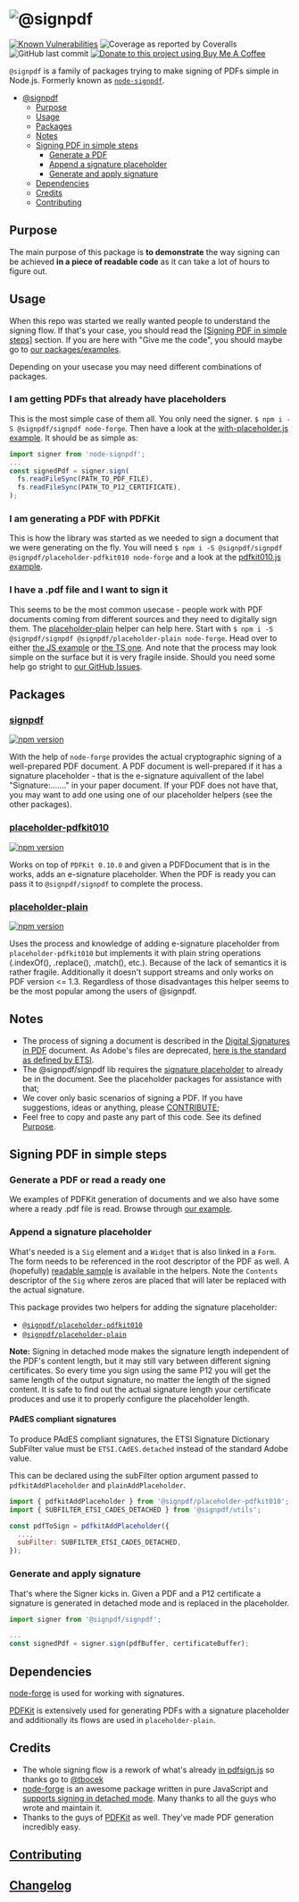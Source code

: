 # ![@signpdf](https://raw.githubusercontent.com/vbuch/node-signpdf/master/resources/logo-horizontal.svg?sanitize=true)

[![Known Vulnerabilities](https://snyk.io/test/npm/node-signpdf/badge.svg)](https://snyk.io/test/npm/node-signpdf)
![Coverage as reported by Coveralls](https://img.shields.io/coverallsCoverage/github/vbuch/node-signpdf)
![GitHub last commit](https://img.shields.io/github/last-commit/vbuch/node-signpdf?color=red)
[![Donate to this project using Buy Me A Coffee](https://img.shields.io/badge/buy%20me%20a%20coffee-donate-yellow.svg)](https://buymeacoffee.com/vbuch)

`@signpdf` is a family of packages trying to make signing of PDFs simple in Node.js. Formerly known as [`node-signpdf`](https://www.npmjs.com/package/node-signpdf).

* [@signpdf](#signpdf)
  * [Purpose](#purpose)
  * [Usage](#usage)
  * [Packages](#packages)
  * [Notes](#notes)
  * [Signing PDF in simple steps](#signing-pdf-in-simple-steps)
    * [Generate a PDF](#generate-a-pdf)
    * [Append a signature placeholder](#append-a-signature-placeholder)
    * [Generate and apply signature](#generate-and-apply-signature)
  * [Dependencies](#dependencies)
  * [Credits](#credits)
  * [Contributing](#contributing)

## Purpose

The main purpose of this package is **to demonstrate** the way signing can be achieved **in a piece of readable code** as it can take a lot of hours to figure out.

## Usage

When this repo was started we really wanted people to understand the signing flow. If that's your case, you should read the [[Signing PDF in simple steps]](#signing-pdf-in-simple-steps) section. If you are here with "Give me the code", you should maybe go to [our packages/examples](/packages/examples).

Depending on your usecase you may need different combinations of packages.

### I am getting PDFs that already have placeholders

This is the most simple case of them all. You only need the signer. `$ npm i -S @signpdf/signpdf node-forge`. Then have a look at the [with-placeholder.js example](/packages/examples/with-placeholder.js). It should be as simple as:

```javascript
import signer from 'node-signpdf';
...
const signedPdf = signer.sign(
  fs.readFileSync(PATH_TO_PDF_FILE),
  fs.readFileSync(PATH_TO_P12_CERTIFICATE),
);
```

### I am generating a PDF with PDFKit

This is how the library was started as we needed to sign a document that we were generating on the fly. You will need `$ npm i -S @signpdf/signpdf @signpdf/placeholder-pdfkit010 node-forge` and a look at the [pdfkit010.js example](/packages/examples/pdfkit010.js).

### I have a .pdf file and I want to sign it

This seems to be the most common usecase - people work with PDF documents coming from different sources and they need to digitally sign them. The [placeholder-plain](#placeholder-plain) helper can help here. Start with `$ npm i -S @signpdf/signpdf @signpdf/placeholder-plain node-forge`. Head over to either [the JS example](/packages/examples/javascript.js) or [the TS one](/packages/examples/typescript.ts). And note that the process may look simple on the surface but it is very fragile inside. Should you need some help go stright to [our GitHub Issues](https://github.com/vbuch/node-signpdf/issues?q=is%3Aissue).
  
## Packages

### [signpdf](/packages/signpdf)

[![npm version](https://badge.fury.io/js/@signpdf%2Fsignpdf.svg)](https://badge.fury.io/js/@signpdf%2Fsignpdf)

With the help of `node-forge` provides the actual cryptographic signing of a well-prepared PDF document. A PDF document is well-prepared if it has a signature placeholder - that is the e-signature aquivallent of the label "Signature:......." in your paper document. If your PDF does not have that, you may want to add one using one of our placeholder helpers (see the other packages).

### [placeholder-pdfkit010](/packages/placeholder-pdfkit010)

[![npm version](https://badge.fury.io/js/@signpdf%2Fplaceholder-pdfkit010.svg)](https://badge.fury.io/js/@signpdf%2Fplaceholder-pdfkit010)

Works on top of `PDFKit 0.10.0` and given a PDFDocument that is in the works, adds an e-signature placeholder. When the PDF is ready you can pass it to `@signpdf/signpdf` to complete the process.

### [placeholder-plain](/packages/placeholder-plain)

[![npm version](https://badge.fury.io/js/@signpdf%2Fplaceholder-plain.svg)](https://badge.fury.io/js/@signpdf%2Fplaceholder-plain)

Uses the process and knowledge of adding e-signature placeholder from `placeholder-pdfkit010` but implements it with plain string operations (.indexOf(), .replace(), .match(), etc.). Because of the lack of semantics it is rather fragile. Additionally it doesn't support streams and only works on PDF version <= 1.3. Regardless of those disadvantages this helper seems to be the most popular among the users of @signpdf.

## Notes

* The process of signing a document is described in the [Digital Signatures in PDF](https://www.adobe.com/devnet-docs/etk_deprecated/tools/DigSig/Acrobat_DigitalSignatures_in_PDF.pdf) document. As Adobe's files are deprecated, [here is the standard as defined by ETSI](<https://ec.europa.eu/digital-building-blocks/wikis/display/DIGITAL/Standards+and+specifications#Standardsandspecifications-PAdES(PDFAdvancedElectronicSignature)BaselineProfile>).
* The @signpdf/signpdf lib requires the [signature placeholder](#append-a-signature-placeholder) to already be in the document. See the placeholder packages for assistance with that;
* We cover only basic scenarios of signing a PDF. If you have suggestions, ideas or anything, please [CONTRIBUTE](#contributing);
* Feel free to copy and paste any part of this code. See its defined [Purpose](#purpose).

## Signing PDF in simple steps

### Generate a PDF or read a ready one

We examples of PDFKit generation of documents and we also have some where a ready .pdf file is read. Browse through [our example](/packages/examples).

### Append a signature placeholder

What's needed is a `Sig` element and a `Widget` that is also linked in a `Form`. The form needs to be referenced in the root descriptor of the PDF as well. A (hopefully) [readable sample](/packages/placeholder-pdfkit010/src/pdfkitAddPlaceholder.js) is available in the helpers. Note the `Contents` descriptor of the `Sig` where zeros are placed that will later be replaced with the actual signature.

This package provides two helpers for adding the signature placeholder:

* [`@signpdf/placeholder-pdfkit010`](#placeholder-pdfkit010)
* [`@signpdf/placeholder-plain`](#placeholder-plain)

**Note:** Signing in detached mode makes the signature length independent of the PDF's content length, but it may still vary between different signing certificates. So every time you sign using the same P12 you will get the same length of the output signature, no matter the length of the signed content. It is safe to find out the actual signature length your certificate produces and use it to properly configure the placeholder length.

#### PAdES compliant signatures

To produce PAdES compliant signatures, the ETSI Signature Dictionary SubFilter value must be `ETSI.CAdES.detached` instead of the standard Adobe value.

This can be declared using the subFilter option argument passed to `pdfkitAddPlaceholder` and `plainAddPlaceholder`.

```js
import { pdfkitAddPlaceholder } from '@signpdf/placeholder-pdfkit010';
import { SUBFILTER_ETSI_CADES_DETACHED } from '@signpdf/utils';

const pdfToSign = pdfkitAddPlaceholder({
  ...,
  subFilter: SUBFILTER_ETSI_CADES_DETACHED,
});
```

### Generate and apply signature

That's where the Signer kicks in. Given a PDF and a P12 certificate a signature is generated in detached mode and is replaced in the placeholder.

```js
import signer from '@signpdf/signpdf';

...
const signedPdf = signer.sign(pdfBuffer, certificateBuffer);
```

## Dependencies

[node-forge](https://github.com/digitalbazaar/forge) is used for working with signatures.

[PDFKit](https://github.com/foliojs/pdfkit) is extensively used for generating PDFs with a signature placeholder and additionally its flows are used in `placeholder-plain`.

## Credits

* The whole signing flow is a rework of what's already [in pdfsign.js](https://github.com/Communication-Systems-Group/pdfsign.js/blob/master/src/js/main.js#L594) so thanks go to [@tbocek](https://github.com/tbocek)
* [node-forge](https://github.com/digitalbazaar/forge) is an awesome package written in pure JavaScript and [supports signing in detached mode](https://github.com/digitalbazaar/forge/pull/605). Many thanks to all the guys who wrote and maintain it.
* Thanks to the guys of [PDFKit](https://github.com/foliojs/pdfkit) as well. They've made PDF generation incredibly easy.

## [Contributing](/CONTRIBUTING.md)

## [Changelog](/CHANGELOG.md)
